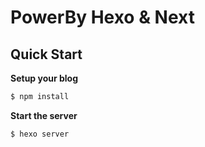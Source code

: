 # PowerBy Hexo & Next

## Quick Start

**Setup your blog**

``` bash
$ npm install
```

**Start the server**

``` bash
$ hexo server
```
